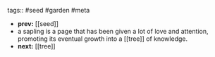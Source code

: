 tags:: #seed #garden #meta

- **prev:** [[seed]]
- a sapling is a page that has been given a lot of love and attention, promoting its eventual growth into a [[tree]] of knowledge.
- **next:** [[tree]]